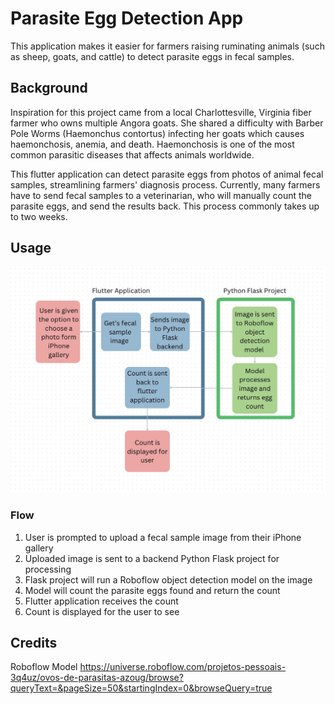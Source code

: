 # Parasite Egg Detection App

This application makes it easier for farmers raising ruminating animals (such as sheep, goats, and cattle) to detect parasite eggs in fecal samples.

## Background

Inspiration for this project came from a local Charlottesville, Virginia fiber farmer who owns multiple Angora goats. She shared a difficulty with Barber Pole Worms (Haemonchus contortus) infecting her goats which causes haemonchosis, anemia, and death. Haemonchosis is one of the most common parasitic diseases that affects animals worldwide. 

This flutter application can detect parasite eggs from photos of animal fecal samples, streamlining farmers' diagnosis process. Currently, many farmers have to send fecal samples to a veterinarian, who will manually count the parasite eggs, and send the results back. This process commonly takes up to two weeks. 

## Usage 

![image](https://github.com/chgaobt/parasite_egg_detection/blob/main/images/Flowchart.jpeg?raw=true)

### Flow
1. User is prompted to upload a fecal sample image from their iPhone gallery
2. Uploaded image is sent to a backend Python Flask project for processing
3. Flask project will run a Roboflow object detection model on the image
4. Model will count the parasite eggs found and return the count
5. Flutter application receives the count
6. Count is displayed for the user to see

## Credits
Roboflow Model https://universe.roboflow.com/projetos-pessoais-3q4uz/ovos-de-parasitas-azoug/browse?queryText=&pageSize=50&startingIndex=0&browseQuery=true

